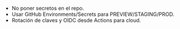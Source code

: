 - No poner secretos en el repo.
- Usar GitHub Environments/Secrets para PREVIEW/STAGING/PROD.
- Rotación de claves y OIDC desde Actions para cloud.